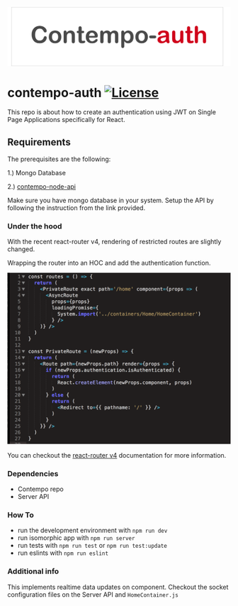 ![logo contempo](https://github.com/therealedsheenan/contempo-auth/blob/master/repo-assets/contempo-auth.png)

# contempo-auth [![License](http://img.shields.io/badge/License-MIT-blue.svg)](http://opensource.org/licenses/MIT)
This repo is about how to create an authentication using JWT on
Single Page Applications specifically for React.

## Requirements
The prerequisites are the following:

1.) Mongo Database

2.) [contempo-node-api](https://github.com/therealedsheenan/contempo-node-api)

Make sure you have mongo database in your system.
Setup the API by following the instruction from the link provided.

### Under the hood
With the recent react-router v4, rendering of restricted routes are slightly changed.

Wrapping the router into an HOC and add the authentication function.

![sampe code](https://github.com/therealedsheenan/contempo-auth/blob/master/repo-assets/samplecode.png)

You can checkout the [react-router v4](https://reacttraining.com/react-router/) documentation for more information.

### Dependencies
- Contempo repo
- Server API

### How To
- run the development environment with `npm run dev`
- run isomorphic app with `npm run server`
- run tests with `npm run test` or `npm run test:update`
- run eslints with `npm run eslint`

### Additional info
This implements realtime data updates on component.
Checkout the socket configuration files on the Server API and `HomeContainer.js`


